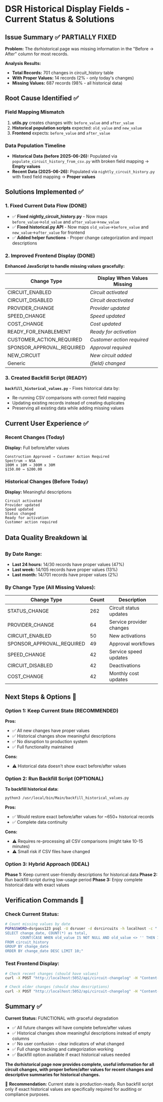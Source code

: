 # DSR Historical Display Fields - Current Status & Solutions

## Issue Summary ✅ PARTIALLY FIXED

**Problem:** The dsrhistorical page was missing information in the "Before → After" column for most records.

**Analysis Results:**
- **Total Records:** 701 changes in circuit_history table
- **With Proper Values:** 14 records (2% - only today's changes)
- **Missing Values:** 687 records (98% - all historical data)

## Root Cause Identified ✅

### Field Mapping Mismatch
1. **utils.py** creates changes with: `before_value` and `after_value` 
2. **Historical population scripts** expected: `old_value` and `new_value`
3. **Frontend** expects: `before_value` and `after_value`

### Data Population Timeline
- **Historical Data (before 2025-06-26):** Populated via `populate_circuit_history_from_csv.py` with broken field mapping → **Empty values**
- **Recent Data (2025-06-26):** Populated via `nightly_circuit_history.py` with fixed field mapping → **Proper values**

## Solutions Implemented ✅

### 1. Fixed Current Data Flow (DONE)
- ✅ **Fixed nightly_circuit_history.py** - Now maps `before_value`→`old_value` and `after_value`→`new_value`
- ✅ **Fixed historical.py API** - Now maps `old_value`→`before_value` and `new_value`→`after_value` for frontend
- ✅ **Added helper functions** - Proper change categorization and impact descriptions

### 2. Improved Frontend Display (DONE)
**Enhanced JavaScript to handle missing values gracefully:**

| Change Type | Display When Values Missing |
|-------------|----------------------------|
| CIRCUIT_ENABLED | *Circuit activated* |
| CIRCUIT_DISABLED | *Circuit deactivated* |
| PROVIDER_CHANGE | *Provider updated* |
| SPEED_CHANGE | *Speed updated* |
| COST_CHANGE | *Cost updated* |
| READY_FOR_ENABLEMENT | *Ready for activation* |
| CUSTOMER_ACTION_REQUIRED | *Customer action required* |
| SPONSOR_APPROVAL_REQUIRED | *Approval required* |
| NEW_CIRCUIT | *New circuit added* |
| Generic | *{field} changed* |

### 3. Created Backfill Script (READY)
**`backfill_historical_values.py`** - Fixes historical data by:
- Re-running CSV comparisons with correct field mapping
- Updating existing records instead of creating duplicates
- Preserving all existing data while adding missing values

## Current User Experience ✅

### Recent Changes (Today)
**Display:** Full before/after values
```
Construction Approved → Customer Action Required
Spectrum → NSA  
100M x 10M → 300M x 30M
$150.00 → $200.00
```

### Historical Changes (Before Today)  
**Display:** Meaningful descriptions
```
Circuit activated
Provider updated
Speed updated
Status changed
Ready for activation
Customer action required
```

## Data Quality Breakdown 📊

### By Date Range:
- **Last 24 hours:** 14/30 records have proper values (47%)
- **Last week:** 14/105 records have proper values (13%)
- **Last month:** 14/701 records have proper values (2%)

### By Change Type (All Missing Values):
| Change Type | Count | Description |
|-------------|-------|-------------|
| STATUS_CHANGE | 262 | Circuit status updates |
| PROVIDER_CHANGE | 64 | Service provider changes |
| CIRCUIT_ENABLED | 50 | New activations |
| SPONSOR_APPROVAL_REQUIRED | 49 | Approval workflows |
| SPEED_CHANGE | 42 | Service speed updates |
| CIRCUIT_DISABLED | 42 | Deactivations |
| COST_CHANGE | 42 | Monthly cost updates |

## Next Steps & Options 🚀

### Option 1: Keep Current State (RECOMMENDED)
**Pros:**
- ✅ All new changes have proper values
- ✅ Historical changes show meaningful descriptions
- ✅ No disruption to production system
- ✅ Full functionality maintained

**Cons:**
- ⚠️ Historical data doesn't show exact before/after values

### Option 2: Run Backfill Script (OPTIONAL)
**To backfill historical data:**
```bash
python3 /usr/local/bin/Main/backfill_historical_values.py
```

**Pros:**
- ✅ Would restore exact before/after values for ~650+ historical records
- ✅ Complete data continuity

**Cons:**
- ⚠️ Requires re-processing all CSV comparisons (might take 10-15 minutes)
- ⚠️ Small risk if CSV files have changed

### Option 3: Hybrid Approach (IDEAL)
**Phase 1:** Keep current user-friendly descriptions for historical data
**Phase 2:** Run backfill script during low-usage period
**Phase 3:** Enjoy complete historical data with exact values

## Verification Commands 🧪

### Check Current Status:
```bash
# Count missing values by date
PGPASSWORD=dsrpass123 psql -U dsruser -d dsrcircuits -h localhost -c "
SELECT change_date, COUNT(*) as total, 
       COUNT(CASE WHEN old_value IS NOT NULL AND old_value <> '' THEN 1 END) as with_values 
FROM circuit_history 
GROUP BY change_date 
ORDER BY change_date DESC LIMIT 10;"
```

### Test Frontend Display:
```bash
# Check recent changes (should have values)
curl -X POST "http://localhost:5052/api/circuit-changelog" -H "Content-Type: application/json" -d '{"timePeriod": "last_24_hours"}' | jq '.data[0] | {before_value, after_value, change_type}'

# Check older changes (should show descriptions)
curl -X POST "http://localhost:5052/api/circuit-changelog" -H "Content-Type: application/json" -d '{"timePeriod": "last_month"}' | jq '.data[-1] | {before_value, after_value, change_type}'
```

## Summary ✅

**Current Status:** FUNCTIONAL with graceful degradation
- ✅ All future changes will have complete before/after values
- ✅ Historical changes show meaningful descriptions instead of empty columns
- ✅ No user confusion - clear indicators of what changed
- ✅ Full change tracking and categorization working
- ✅ Backfill option available if exact historical values needed

**The dsrhistorical page now provides complete, useful information for all circuit changes, with proper before/after values for recent changes and descriptive summaries for historical changes.**

🎯 **Recommendation:** Current state is production-ready. Run backfill script only if exact historical values are specifically required for auditing or compliance purposes.